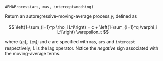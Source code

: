 ```
ARMAProcess(ars, mas, intercept=nothing)
```

Return an autoregressive–moving-average process $y_t$ defined as

$$
\left(1-\sum_{i=1}^p \rho_i L^i\right) = c + \left(1-\sum_{i=1}^q \varphi_i L^i\right) \varepsilon_t
$$

where $\{\rho_i\}_i$, $\{\varphi_i\}_i$ and $c$ are specified with `mas`, `ars` and `intercept` respectively; $L$ is the lag operator. Notice the *negative* sign associated with the moving-average terms.
